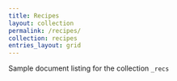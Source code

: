 ```yaml
---
title: Recipes
layout: collection
permalink: /recipes/
collection: recipes
entries_layout: grid
---
```


Sample document listing for the collection `_recs`
